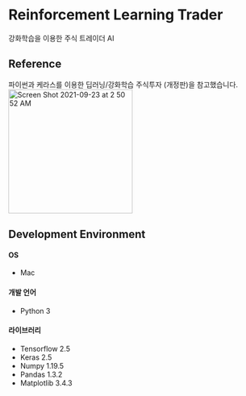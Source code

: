 # Reinforcement Learning Trader
강화학습을 이용한 주식 트레이더 AI

## Reference
파이썬과 케라스를 이용한 딥러닝/강화학습 주식투자 (개정판)을 참고했습니다.  
<img width="246" alt="Screen Shot 2021-09-23 at 2 50 52 AM" src="https://user-images.githubusercontent.com/86637300/134395686-5c8d54ff-e775-4de1-afd7-23f2ee90b64a.png">

## Development Environment
#### OS
- Mac
#### 개발 언어 
- Python 3
#### 라이브러리
- Tensorflow 2.5
- Keras 2.5
- Numpy 1.19.5
- Pandas 1.3.2
- Matplotlib 3.4.3